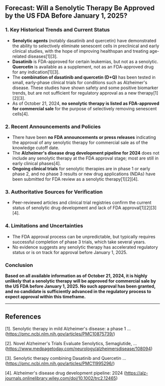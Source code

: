 ## Forecast: Will a Senolytic Therapy Be Approved by the US FDA Before January 1, 2025?

### 1. Key Historical Trends and Current Status

- **Senolytic agents** (notably dasatinib and quercetin) have demonstrated the ability to selectively eliminate senescent cells in preclinical and early clinical studies, with the hope of improving healthspan and treating age-related diseases[1][3].
- **Dasatinib** is FDA-approved for certain leukemias, but not as a senolytic. **Quercetin** is available as a supplement, not as an FDA-approved drug for any indication[1][3].
- The **combination of dasatinib and quercetin (D+Q)** has been tested in small, early-phase clinical trials for conditions such as Alzheimer's disease. These studies have shown safety and some positive biomarker trends, but are not sufficient for regulatory approval as a new therapy[1][2][3].
- As of October 21, 2024, **no senolytic therapy is listed as FDA-approved for commercial sale** for the purpose of selectively removing senescent cells[4].

### 2. Recent Announcements and Policies

- There have been **no FDA announcements or press releases** indicating the approval of any senolytic therapy for commercial sale as of the knowledge cutoff date.
- The **Alzheimer's disease drug development pipeline for 2024** does not include any senolytic therapy at the FDA approval stage; most are still in early clinical phases[4].
- **Ongoing clinical trials** for senolytic therapies are in phase 1 or early phase 2, and no phase 3 results or new drug applications (NDAs) have been submitted for FDA review as a senolytic therapy[1][2][4].

### 3. Authoritative Sources for Verification

- Peer-reviewed articles and clinical trial registries confirm the current status of senolytic drug development and lack of FDA approval[1][2][3][4].

### 4. Limitations and Uncertainties

- The FDA approval process can be unpredictable, but typically requires successful completion of phase 3 trials, which take several years.
- No evidence suggests any senolytic therapy has accelerated regulatory status or is on track for approval before January 1, 2025.

### Conclusion

**Based on all available information as of October 21, 2024, it is highly unlikely that a senolytic therapy will be approved for commercial sale by the US FDA before January 1, 2025. No such approval has been granted, and no candidate is sufficiently advanced in the regulatory process to expect approval within this timeframe.**

---

## References

[1]. Senolytic therapy in mild Alzheimer's disease: a phase 1 ... (https://pmc.ncbi.nlm.nih.gov/articles/PMC10875739/)

[2]. Novel Alzheimer's Trials Evaluate Senolytics, Semaglutide, ... (https://www.medpagetoday.com/neurology/alzheimersdisease/108094)

[3]. Senolytic therapy combining Dasatinib and Quercetin ... (https://pmc.ncbi.nlm.nih.gov/articles/PMC11995296/)

[4]. Alzheimer's disease drug development pipeline: 2024 (https://alz-journals.onlinelibrary.wiley.com/doi/10.1002/trc2.12465)